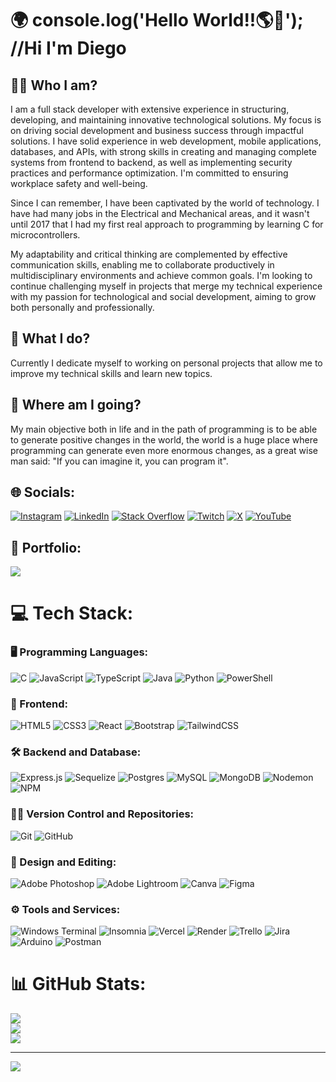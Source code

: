 # 🌍 console.log('Hello World!!🌎🖖'); //Hi I'm Diego

## 🧑‍💻 Who I am?
I am a full stack developer with extensive experience in structuring, developing, and maintaining innovative technological solutions. My focus is on driving social development and business success through impactful solutions. I have solid experience in web development, mobile applications, databases, and APIs, with strong skills in creating and managing complete systems from frontend to backend, as well as implementing security practices and performance optimization. I'm committed to ensuring workplace safety and well-being.

Since I can remember, I have been captivated by the world of technology. I have had many jobs in the Electrical and Mechanical areas, and it wasn't until 2017 that I had my first real approach to programming by learning C for microcontrollers.

My adaptability and critical thinking are complemented by effective communication skills, enabling me to collaborate productively in multidisciplinary environments and achieve common goals. I'm looking to continue challenging myself in projects that merge my technical experience with my passion for technological and social development, aiming to grow both personally and professionally.

## 💼 What I do?
Currently I dedicate myself to working on personal projects that allow me to improve my technical skills and learn new topics. 

## 🚀 Where am I going?
My main objective both in life and in the path of programming is to be able to generate positive changes in the world, the world is a huge place where programming can generate even more enormous changes, as a great wise man said: "If you can imagine it, you can program it".

## 🌐 Socials:
[![Instagram](https://img.shields.io/badge/Instagram-%23E4405F.svg?logo=Instagram&logoColor=white)](https://instagram.com/diegooders) [![LinkedIn](https://img.shields.io/badge/LinkedIn-%230077B5.svg?logo=linkedin&logoColor=white)](https://linkedin.com/in/diego-rivera-sprohnle) [![Stack Overflow](https://img.shields.io/badge/-Stackoverflow-FE7A16?logo=stack-overflow&logoColor=white)](https://stackoverflow.com/users/26720342) [![Twitch](https://img.shields.io/badge/Twitch-%239146FF.svg?logo=Twitch&logoColor=white)](https://twitch.tv/DiegooDers) [![X](https://img.shields.io/badge/X-black.svg?logo=X&logoColor=white)](https://x.com/Diegooders) [![YouTube](https://img.shields.io/badge/YouTube-%23FF0000.svg?logo=YouTube&logoColor=white)](https://youtube.com/@diegoestebanriverasprohnle3539) 

## 🌟 Portfolio:
<a href="https://my-portfolio-d3r5.vercel.app" target="_blank" rel="noopener noreferrer">
  <img src="https://img.shields.io/badge/Portfolio-%23000000.svg?style=for-the-badge&logo=firefox&logoColor=#FF7139">
</a>

# 💻 Tech Stack:
### 🖥️ Programming Languages:
![C](https://img.shields.io/badge/c-%2300599C.svg?style=for-the-badge&logo=c&logoColor=white) ![JavaScript](https://img.shields.io/badge/javascript-%23323330.svg?style=for-the-badge&logo=javascript&logoColor=%23F7DF1E) ![TypeScript](https://img.shields.io/badge/typescript-%23007ACC.svg?style=for-the-badge&logo=typescript&logoColor=white) ![Java](https://img.shields.io/badge/java-%23ED8B00.svg?style=for-the-badge&logo=openjdk&logoColor=white) ![Python](https://img.shields.io/badge/python-3670A0?style=for-the-badge&logo=python&logoColor=ffdd54) ![PowerShell](https://img.shields.io/badge/PowerShell-%235391FE.svg?style=for-the-badge&logo=powershell&logoColor=white) 

### 🎨 Frontend:
![HTML5](https://img.shields.io/badge/html5-%23E34F26.svg?style=for-the-badge&logo=html5&logoColor=white) ![CSS3](https://img.shields.io/badge/css3-%231572B6.svg?style=for-the-badge&logo=css3&logoColor=white) ![React](https://img.shields.io/badge/react-%2320232a.svg?style=for-the-badge&logo=react&logoColor=%2361DAFB) ![Bootstrap](https://img.shields.io/badge/bootstrap-%238511FA.svg?style=for-the-badge&logo=bootstrap&logoColor=white) ![TailwindCSS](https://img.shields.io/badge/tailwindcss-%2338B2AC.svg?style=for-the-badge&logo=tailwind-css&logoColor=white) 

### 🛠️ Backend and Database:
![Express.js](https://img.shields.io/badge/express.js-%23404d59.svg?style=for-the-badge&logo=express&logoColor=%2361DAFB) ![Sequelize](https://img.shields.io/badge/Sequelize-52B0E7?style=for-the-badge&logo=Sequelize&logoColor=white) ![Postgres](https://img.shields.io/badge/postgres-%23316192.svg?style=for-the-badge&logo=postgresql&logoColor=white) ![MySQL](https://img.shields.io/badge/mysql-4479A1.svg?style=for-the-badge&logo=mysql&logoColor=white) ![MongoDB](https://img.shields.io/badge/MongoDB-%234ea94b.svg?style=for-the-badge&logo=mongodb&logoColor=white) ![Nodemon](https://img.shields.io/badge/NODEMON-%23323330.svg?style=for-the-badge&logo=nodemon&logoColor=%BBDEAD) ![NPM](https://img.shields.io/badge/NPM-%23CB3837.svg?style=for-the-badge&logo=npm&logoColor=white) 

### 🧑‍💻 Version Control and Repositories:
![Git](https://img.shields.io/badge/git-%23F05033.svg?style=for-the-badge&logo=git&logoColor=white) ![GitHub](https://img.shields.io/badge/github-%23121011.svg?style=for-the-badge&logo=github&logoColor=white)

### 🎨 Design and Editing:
![Adobe Photoshop](https://img.shields.io/badge/adobe%20photoshop-%2331A8FF.svg?style=for-the-badge&logo=adobe%20photoshop&logoColor=white) ![Adobe Lightroom](https://img.shields.io/badge/Adobe%20Lightroom-31A8FF.svg?style=for-the-badge&logo=Adobe%20Lightroom&logoColor=white) ![Canva](https://img.shields.io/badge/Canva-%2300C4CC.svg?style=for-the-badge&logo=Canva&logoColor=white) ![Figma](https://img.shields.io/badge/figma-%23F24E1E.svg?style=for-the-badge&logo=figma&logoColor=white)

### ⚙️ Tools and Services:
![Windows Terminal](https://img.shields.io/badge/Windows%20Terminal-%234D4D4D.svg?style=for-the-badge&logo=windows-terminal&logoColor=white) ![Insomnia](https://img.shields.io/badge/Insomnia-black?style=for-the-badge&logo=insomnia&logoColor=5849BE) ![Vercel](https://img.shields.io/badge/vercel-%23000000.svg?style=for-the-badge&logo=vercel&logoColor=white) ![Render](https://img.shields.io/badge/Render-%46E3B7.svg?style=for-the-badge&logo=render&logoColor=white)  ![Trello](https://img.shields.io/badge/Trello-%23026AA7.svg?style=for-the-badge&logo=Trello&logoColor=white) ![Jira](https://img.shields.io/badge/jira-%230A0FFF.svg?style=for-the-badge&logo=jira&logoColor=white) ![Arduino](https://img.shields.io/badge/-Arduino-00979D?style=for-the-badge&logo=Arduino&logoColor=white) ![Postman](https://img.shields.io/badge/Postman-FF6C37?style=for-the-badge&logo=postman&logoColor=white)

# 📊 GitHub Stats:
![](https://github-readme-stats.vercel.app/api?username=d3r5&theme=radical&hide_border=false&include_all_commits=true&count_private=false)<br/>
![](https://github-readme-streak-stats.herokuapp.com/?user=d3r5&theme=radical&hide_border=false)<br/>
![](https://github-readme-stats.vercel.app/api/top-langs/?username=d3r5&theme=radical&hide_border=false&include_all_commits=true&count_private=false&layout=compact)

---
[![](https://visitcount.itsvg.in/api?id=D3RS&icon=6&color=4)](https://visitcount.itsvg.in)




